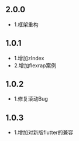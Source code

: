 ## 2.0.0
* 1.框架重构
## 1.0.1

* 1.增加zIndex
* 2.增加flexrap案例

## 1.0.2

* 1.修复滚动Bug

## 1.0.3
* 1.增加对新版flutter的兼容
